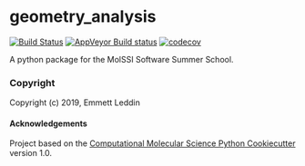 geometry_analysis
==============================
[//]: # (Badges)
[![Build Status](https://travis-ci.org/emleddin/sss_geometry_analysis.svg?branch=master)](https://travis-ci.org/emleddin/sss_geometry_analysis)
[![AppVeyor Build status](https://ci.appveyor.com/api/projects/status/REPLACE_WITH_APPVEYOR_LINK/branch/master?svg=true)](https://ci.appveyor.com/project/REPLACE_WITH_OWNER_ACCOUNT/geometry_analysis/branch/master)
[![codecov](https://codecov.io/gh/emleddin/sss_geometry_analysis/branch/master/graph/badge.svg)](https://codecov.io/gh/emleddin/sss_geometry_analysis)

A python package for the MolSSI Software Summer School.

### Copyright

Copyright (c) 2019, Emmett Leddin


#### Acknowledgements

Project based on the
[Computational Molecular Science Python Cookiecutter](https://github.com/molssi/cookiecutter-cms) version 1.0.
